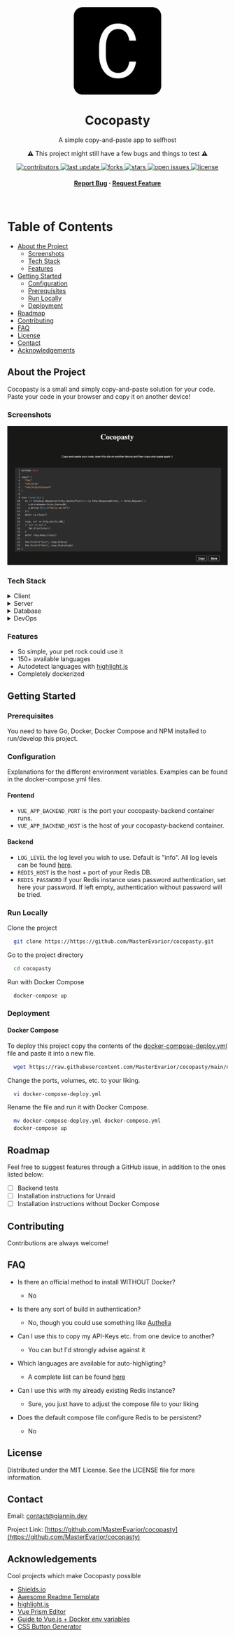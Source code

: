 <div align="center">


  <img src="assets/icon-512x512.png" alt="logo" width="200" height="auto" />
  <h1>Cocopasty</h1>
  
  <p>
    A simple copy-and-paste app to selfhost
  </p>
  
  <p>
    ⚠️ This project might still have a few bugs and things to test ⚠️ 
  </p>
  
  
<!-- Badges -->
<p>
  <a href="https://github.com/MasterEvarior/cocopasty/graphs/contributors">
    <img src="https://img.shields.io/github/contributors/MasterEvarior/cocopasty" alt="contributors" />
  </a>
  <a href="">
    <img src="https://img.shields.io/github/last-commit/MasterEvarior/cocopasty" alt="last update" />
  </a>
  <a href="https://github.com/MasterEvarior/cocopasty/network/members">
    <img src="https://img.shields.io/github/forks/MasterEvarior/cocopasty" alt="forks" />
  </a>
  <a href="https://github.com/MasterEvarior/cocopasty/stargazers">
    <img src="https://img.shields.io/github/stars/MasterEvarior/cocopasty" alt="stars" />
  </a>
  <a href="https://github.com/MasterEvarior/cocopasty/issues/">
    <img src="https://img.shields.io/github/issues/MasterEvarior/cocopasty" alt="open issues" />
  </a>
  <a href="https://github.com/MasterEvarior/cocopasty/blob/master/LICENSE">
    <img src="https://img.shields.io/github/license/MasterEvarior/cocopasty" alt="license" />
  </a>
</p>
   
<h4>
    <a href="https://github.com/MasterEvarior/cocopasty/issues/new?assignees=MasterEvarior&labels=bug&template=bug_report.md&title=">Report Bug</a>
  <span> · </span>
    <a href="https://github.com/MasterEvarior/cocopasty/issues/new?assignees=MasterEvarior&labels=enhancement&template=feature_request.md&title=">Request Feature</a>
  </h4>
</div>

<br />

<!-- Table of Contents -->
# Table of Contents

- [About the Project](#about-the-project)
  * [Screenshots](#screenshots)
  * [Tech Stack](#tech-stack)
  * [Features](#features)
- [Getting Started](#getting-started)
  * [Configuration](#configuration)
  * [Prerequisites](#prerequisites)
  * [Run Locally](#run-locally)
  * [Deployment](#deployment)
- [Roadmap](#roadmap)
- [Contributing](#contributing)
- [FAQ](#faq)
- [License](#license)
- [Contact](#contact)
- [Acknowledgements](#acknowledgements)
  

<!-- About the Project -->
## About the Project
Cocopasty is a small and simply copy-and-paste solution for your code. Paste your code in your browser and copy it on another device!

<!-- Screenshots -->
### Screenshots

<div align="center"> 
  <img src="assets/screenshot.png" alt="screenshot" />
</div>


<!-- TechStack -->
### Tech Stack

<details>
  <summary>Client</summary>
  <ul>
    <li><a href="https://www.vuejs.org/">Vue.js</a></li>
  </ul>
</details>

<details>
  <summary>Server</summary>
  <ul>
    <li><a href="https://go.dev/">Golang</a></li>
  </ul>
</details>

<details>
<summary>Database</summary>
  <ul>
    <li><a href="https://redis.io/">Redis</a></li>
  </ul>
</details>

<details>
<summary>DevOps</summary>
  <ul>
    <li><a href="https://www.docker.com/">Docker</a></li>
  </ul>
</details>

<!-- Features -->
### Features

- So simple, your pet rock could use it
- 150+ available languages
- Autodetect languages with [highlight.js](https://highlightjs.org)
- Completely dockerized
<!-- Getting Started -->
## Getting Started

<!-- Prerequisites -->
### Prerequisites
You need to have Go, Docker, Docker Compose and NPM installed to run/develop this project.

### Configuration
Explanations for the different environment variables. Examples can be found in the docker-compose.yml files.

#### Frontend
- `VUE_APP_BACKEND_PORT` is the port your cocopasty-backend container runs.
- `VUE_APP_BACKEND_HOST` is the host of your cocopasty-backend container.

#### Backend
- `LOG_LEVEL` the log level you wish to use. Default is "info". All log levels can be found [here](https://github.com/Sirupsen/logrus#level-logging).
- `REDIS_HOST` is the host + port of your Redis DB.
- `REDIS_PASSWORD` if your Redis instance uses password authentication, set here your password. If left empty, authentication without password will be tried.

<!-- Run Locally -->
### Run Locally

Clone the project

```bash
  git clone https://https://github.com/MasterEvarior/cocopasty.git
```

Go to the project directory

```bash
  cd cocopasty
```

Run with Docker Compose

```bash
  docker-compose up
```

<!-- Deployment -->
### Deployment

#### Docker Compose
To deploy this project copy the contents of the [docker-compose-deploy.yml](https://github.com/MasterEvarior/cocopasty/blob/main/docker-compose-deploy.yml) file and paste it into a new file.

```bash
  wget https://raw.githubusercontent.com/MasterEvarior/cocopasty/main/docker-compose-deploy.yml
```
Change the ports, volumes, etc. to your liking.
```bash
  vi docker-compose-deploy.yml
```

Rename the file and run it with Docker Compose.
```bash
  mv docker-compose-deploy.yml docker-compose.yml
  docker-compose up
```
<!-- Roadmap -->
## Roadmap
Feel free to suggest features through a GitHub issue, in addition to the ones listed below:
- [ ] Backend tests
- [ ] Installation instructions for Unraid
- [ ] Installation instructions without Docker Compose

<!-- Contributing -->
## Contributing
Contributions are always welcome!

<!-- FAQ -->
## FAQ

- Is there an official method to install WITHOUT Docker?

  + No

- Is there any sort of build in authentication?

  + No, though you could use something like [Authelia](https://www.authelia.com/docs/)

- Can I use this to copy my API-Keys etc. from one device to another?

  + You can but I'd strongly advise against it

- Which languages are available for auto-highligting?

  + A complete list can be found [here](https://highlightjs.readthedocs.io/en/latest/supported-languages.html)

- Can I use this with my already existing Redis instance?

  + Sure, you just have to adjust the compose file to your liking

- Does the default compose file configure Redis to be persistent?

  + No

<!-- License -->
## License

Distributed under the MIT License. See the LICENSE file for more information.

<!-- Contact -->
## Contact

Email: contact@giannin.dev

Project Link: [https://github.com/MasterEvarior/cocopasty](https://github.com/MasterEvarior/cocopasty)


<!-- Acknowledgments -->
## Acknowledgements

Cool projects which make Cocopasty possible

 - [Shields.io](https://shields.io/)
 - [Awesome Readme Template](https://github.com/Louis3797/awesome-readme-template)
 - [highlight.js](https://highlightjs.org)
 - [Vue Prism Editor](https://github.com/koca/vue-prism-editor)
 - [Guide to Vue.js + Docker env variables](https://medium.com/js-dojo/vue-js-runtime-environment-variables-807fa8f68665)
 - [CSS Button Generator](https://www.bestcssbuttongenerator.com)
